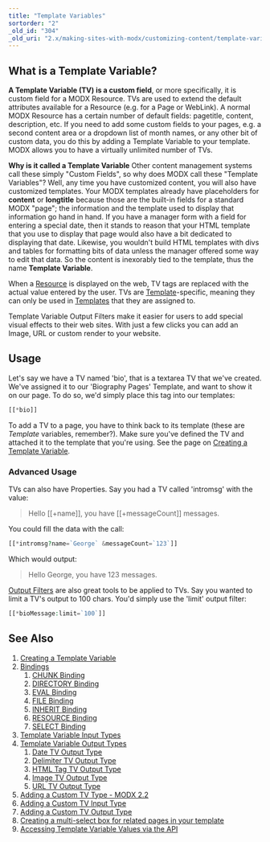 ```yaml
---
title: "Template Variables"
sortorder: "2"
_old_id: "304"
_old_uri: "2.x/making-sites-with-modx/customizing-content/template-variables"
---
```


## What is a Template Variable?

 **A Template Variable (TV) is a custom field**, or more specifically, it is custom field for a MODX Resource. TVs are used to extend the default attributes available for a Resource (e.g. for a Page or WebLink). A normal MODX Resource has a certain number of default fields: pagetitle, content, description, etc. If you need to add some custom fields to your pages, e.g. a second content area or a dropdown list of month names, or any other bit of custom data, you do this by adding a Template Variable to your template. MODX allows you to have a virtually unlimited number of TVs.

 **Why is it called a Template Variable**
 Other content management systems call these simply "Custom Fields", so why does MODX call these "Template Variables"? Well, any time you have customized content, you will also have customized templates. Your MODX templates already have placeholders for **content** or **longtitle** because those are the built-in fields for a standard MODX "page"; the information and the template used to display that information go hand in hand. If you have a manager form with a field for entering a special date, then it stands to reason that your HTML template that you use to display that page would also have a bit dedicated to displaying that date. Likewise, you wouldn't build HTML templates with divs and tables for formatting bits of data unless the manager offered some way to edit that data. So the content is inexorably tied to the template, thus the name **Template Variable**.

 When a [Resource](building-sites/resources "Resources") is displayed on the web, TV tags are replaced with the actual value entered by the user. TVs are [Template](building-sites/elements/templates "Templates")-specific, meaning they can only be used in [Templates](building-sites/elements/templates "Templates") that they are assigned to.

 Template Variable Output Filters make it easier for users to add special visual effects to their web sites. With just a few clicks you can add an Image, URL or custom render to your website.

## Usage

 Let's say we have a TV named 'bio', that is a textarea TV that we've created. We've assigned it to our 'Biography Pages' Template, and want to show it on our page. To do so, we'd simply place this tag into our templates:

 ``` php
[[*bio]]
```

 To add a TV to a page, you have to think back to its template (these are _Template_ variables, remember?). Make sure you've defined the TV and attached it to the template that you're using. See the page on [Creating a Template Variable](building-sites/elements/template-variables/step-by-step "Creating a Template Variable").

### Advanced Usage

 TVs can also have Properties. Say you had a TV called 'intromsg' with the value:

> Hello \[\[+name\]\], you have \[\[+messageCount\]\] messages.

 You could fill the data with the call:

 ``` php
[[*intromsg?name=`George` &messageCount=`123`]]
```

 Which would output:

> Hello George, you have 123 messages.

 [Output Filters](building-sites/elements/template-variables/step-by-step "Input and Output Filters (Output Modifiers)") are also great tools to be applied to TVs. Say you wanted to limit a TV's output to 100 chars. You'd simply use the 'limit' output filter:

 ``` php
[[*bioMessage:limit=`100`]]
```

## See Also

1. [Creating a Template Variable](building-sites/elements/template-variables/step-by-step)
2. [Bindings](building-sites/elements/template-variables/bindings)
     1. [CHUNK Binding](building-sites/elements/template-variables/bindings/chunk-binding)
     2. [DIRECTORY Binding](building-sites/elements/template-variables/bindings/directory-binding)
     3. [EVAL Binding](building-sites/elements/template-variables/bindings/eval-binding)
     4. [FILE Binding](building-sites/elements/template-variables/bindings/file-binding)
     5. [INHERIT Binding](building-sites/elements/template-variables/bindings/inherit-binding)
     6. [RESOURCE Binding](building-sites/elements/template-variables/bindings/resource-binding)
     7. [SELECT Binding](building-sites/elements/template-variables/bindings/select-binding)
3. [Template Variable Input Types](building-sites/elements/template-variables/input-types)
4. [Template Variable Output Types](building-sites/elements/template-variables/output-types)
     1. [Date TV Output Type](building-sites/elements/template-variables/output-types/date)
     2. [Delimiter TV Output Type](building-sites/elements/template-variables/output-types/delimiter)
     3. [HTML Tag TV Output Type](building-sites/elements/template-variables/output-types/html)
     4. [Image TV Output Type](building-sites/elements/template-variables/output-types/image)
     5. [URL TV Output Type](building-sites/elements/template-variables/output-types/url)
5. [Adding a Custom TV Type - MODX 2.2](extending-modx/custom-tvs)
6. [Adding a Custom TV Input Type](_legacy/making-sites-with-modx/adding-a-custom-tv-input-type)
7. [Adding a Custom TV Output Type](_legacy/making-sites-with-modx/adding-a-custom-tv-output-type)
8. [Creating a multi-select box for related pages in your template](building-sites/tutorials/multiselect-related-pages)
9. [Accessing Template Variable Values via the API](extending-modx/snippets/accessing-tvs)

